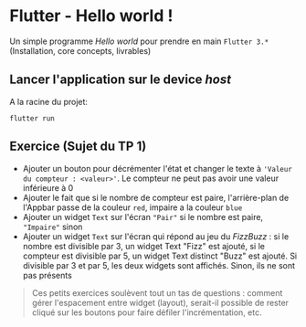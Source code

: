 # Flutter - Hello world !

Un simple programme *Hello world* pour prendre en main `Flutter 3.*` (Installation, core concepts, livrables)

## Lancer l'application sur le device *host*

A la racine du projet:

~~~
flutter run
~~~

## Exercice (Sujet du TP 1)

- Ajouter un bouton pour décrémenter l'état et changer le texte à `'Valeur du compteur : <valeur>'`. Le compteur ne peut pas avoir une valeur inférieure à 0
- Ajouter le fait que si le nombre de compteur est paire, l'arrière-plan de l'Appbar passe de la couleur `red`, impaire a la couleur `blue` 
- Ajouter un widget `Text` sur l'écran `"Pair"` si le nombre est paire, `"Impaire"` sinon
- Ajouter un widget `Text` sur l'écran qui répond au jeu du *FizzBuzz* : si le nombre est divisible par 3, un widget Text "Fizz" est ajouté, si le compteur est divisible par 5, un widget Text distinct "Buzz" est ajouté. Si divisible par 3 et par 5, les deux widgets sont affichés. Sinon, ils ne sont pas présents

> Ces petits exercices soulèvent tout un tas de questions : comment gérer l'espacement entre widget (layout), serait-il possible de rester cliqué sur les boutons pour faire défiler l'incrémentation, etc.